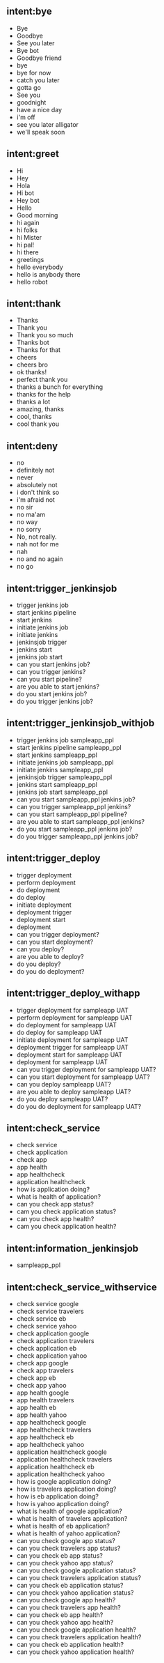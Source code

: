 ## intent:bye
- Bye
- Goodbye
- See you later
- Bye bot
- Goodbye friend
- bye
- bye for now
- catch you later
- gotta go
- See you
- goodnight
- have a nice day
- i'm off
- see you later alligator
- we'll speak soon

## intent:greet
- Hi
- Hey
- Hola
- Hi bot
- Hey bot
- Hello
- Good morning
- hi again
- hi folks
- hi Mister
- hi pal!
- hi there
- greetings
- hello everybody
- hello is anybody there
- hello robot

## intent:thank
- Thanks
- Thank you
- Thank you so much
- Thanks bot
- Thanks for that
- cheers
- cheers bro
- ok thanks!
- perfect thank you
- thanks a bunch for everything
- thanks for the help
- thanks a lot
- amazing, thanks
- cool, thanks
- cool thank you

## intent:deny
- no
- definitely not
- never
- absolutely not
- i don't think so
- i'm afraid not
- no sir
- no ma'am
- no way
- no sorry
- No, not really.
- nah not for me
- nah
- no and no again
- no go

## intent:trigger_jenkinsjob
- trigger jenkins job
- start jenkins pipeline
- start jenkins
- initiate jenkins job
- initiate jenkins
- jenkinsjob trigger
- jenkins start
- jenkins job start
- can you start jenkins job?
- can you trigger jenkins?
- can you start pipeline?
- are you able to start jenkins?
- do you start jenkins job?
- do you trigger jenkins job?

## intent:trigger_jenkinsjob_withjob
- trigger jenkins job sampleapp_ppl
- start jenkins pipeline sampleapp_ppl
- start jenkins sampleapp_ppl
- initiate jenkins job sampleapp_ppl
- initiate jenkins sampleapp_ppl
- jenkinsjob trigger sampleapp_ppl
- jenkins start sampleapp_ppl
- jenkins job start sampleapp_ppl
- can you start sampleapp_ppl jenkins job?
- can you trigger sampleapp_ppl jenkins?
- can you start sampleapp_ppl pipeline?
- are you able to start sampleapp_ppl jenkins?
- do you start sampleapp_ppl jenkins job?
- do you trigger sampleapp_ppl jenkins job?

## intent:trigger_deploy
- trigger deployment
- perform deployment
- do deployment
- do deploy
- initiate deployment
- deployment trigger
- deployment start
- deployment
- can you trigger deployment?
- can you start deployment?
- can you deploy?
- are you able to deploy?
- do you deploy?
- do you do deployment?

## intent:trigger_deploy_withapp
- trigger deployment for sampleapp UAT
- perform deployment for sampleapp UAT
- do deployment for sampleapp UAT
- do deploy for sampleapp UAT
- initiate deployment for sampleapp UAT
- deployment trigger for sampleapp UAT
- deployment start for sampleapp UAT
- deployment for sampleapp UAT
- can you trigger deployment for sampleapp UAT?
- can you start deployment for sampleapp UAT?
- can you deploy sampleapp UAT?
- are you able to deploy sampleapp UAT?
- do you deploy sampleapp UAT?
- do you do deployment for sampleapp UAT?

## intent:check_service
- check service
- check application
- check app
- app health
- app healthcheck
- application healthcheck
- how is application doing?
- what is health of application?
- can you check app status?
- cam you check application status?
- can you check app health?
- cam you check application health?

## intent:information_jenkinsjob
- sampleapp_ppl

## intent:check_service_withservice
- check service google
- check service travelers
- check service eb
- check service yahoo
- check application google
- check application travelers
- check application eb
- check application yahoo
- check app google
- check app travelers
- check app eb
- check app yahoo
- app health google
- app health travelers
- app health eb
- app health yahoo
- app healthcheck google
- app healthcheck travelers
- app healthcheck eb
- app healthcheck yahoo
- application healthcheck google
- application healthcheck travelers
- application healthcheck eb
- application healthcheck yahoo
- how is google application doing?
- how is travelers application doing?
- how is eb application doing?
- how is yahoo application doing?
- what is health of google application?
- what is health of travelers application?
- what is health of eb application?
- what is health of yahoo application?
- can you check google app status?
- can you check travelers app status?
- can you check eb app status?
- can you check yahoo app status?
- can you check google application status?
- can you check travelers application status?
- can you check eb application status?
- can you check yahoo application status?
- can you check google app health?
- can you check travelers app health?
- can you check eb app health?
- can you check yahoo app health?
- can you check google application health?
- can you check travelers application health?
- can you check eb application health?
- can you check yahoo application health?